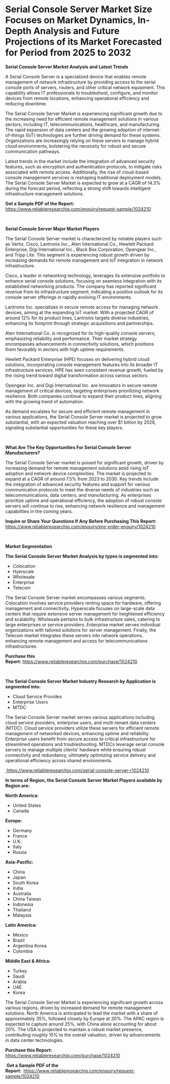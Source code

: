 <p><h1>Serial Console Server Market Size Focuses on Market Dynamics, In-Depth Analysis and Future Projections of its Market Forecasted for Period from 2025 to 2032</h1></p><p><strong>Serial Console Server Market Analysis and Latest Trends</strong></p>
<p><p>A Serial Console Server is a specialized device that enables remote management of network infrastructure by providing access to the serial console ports of servers, routers, and other critical network equipment. This capability allows IT professionals to troubleshoot, configure, and monitor devices from remote locations, enhancing operational efficiency and reducing downtime.</p><p>The Serial Console Server Market is experiencing significant growth due to the increasing need for efficient remote management solutions in various sectors, including IT, telecommunications, healthcare, and manufacturing. The rapid expansion of data centers and the growing adoption of internet-of-things (IoT) technologies are further driving demand for these systems. Organizations are increasingly relying on these servers to manage hybrid cloud environments, bolstering the necessity for robust and secure communication pathways.</p><p>Latest trends in the market include the integration of advanced security features, such as encryption and authentication protocols, to mitigate risks associated with remote access. Additionally, the rise of cloud-based console management services is reshaping traditional deployment models. The Serial Console Server Market is expected to grow at a CAGR of 14.3% during the forecast period, reflecting a strong shift towards intelligent infrastructure management solutions.</p></p>
<p><strong>Get a Sample PDF of the Report:&nbsp;</strong> <a href="https://www.reliableresearchiq.com/enquiry/request-sample/1024210?utm_campaign=1842&utm_medium=2&utm_source=Github&utm_content=ia&utm_term=18042025&utm_id=serial-console-server">https://www.reliableresearchiq.com/enquiry/request-sample/1024210</a></p>
<p>&nbsp;</p>
<p><strong>Serial Console Server Major Market Players</strong></p>
<p><p>The Serial Console Server market is characterized by notable players such as Vertix, Cisco, Lantronix Inc., Aten International Co., Hewlett Packard Enterprise, Digi International Inc., Black Box Corporation, Opengear Inc., and Tripp Lite. This segment is experiencing robust growth driven by increasing demands for remote management and IoT integration in network infrastructure.</p><p>Cisco, a leader in networking technology, leverages its extensive portfolio to enhance serial console solutions, focusing on seamless integration with its established networking products. The company has reported significant revenue from its infrastructure segment, indicating a positive outlook for its console server offerings in rapidly evolving IT environments.</p><p>Lantronix Inc. specializes in secure remote access for managing network devices, aiming at the expanding IoT market. With a projected CAGR of around 12% for its product lines, Lantronix targets diverse industries, enhancing its footprint through strategic acquisitions and partnerships.</p><p>Aten International Co. is recognized for its high-quality console servers, emphasizing reliability and performance. Their market strategy encompasses advancements in connectivity solutions, which positions them favorably in sectors with high uptime requirements.</p><p>Hewlett Packard Enterprise (HPE) focuses on delivering hybrid cloud solutions, incorporating console management features into its broader IT infrastructure services. HPE has seen consistent revenue growth, fueled by the rising trend toward digital transformation across various sectors.</p><p>Opengear Inc. and Digi International Inc. are innovators in secure remote management of critical devices, targeting enterprises prioritizing network resilience. Both companies continue to expand their product lines, aligning with the growing trend of automation.</p><p>As demand escalates for secure and efficient remote management in various applications, the Serial Console Server market is projected to grow substantial, with an expected valuation reaching over $1 billion by 2026, signaling substantial opportunities for these key players.</p></p>
<p>&nbsp;</p>
<p><strong>What Are The Key Opportunities For Serial Console Server Manufacturers?</strong></p>
<p><p>The Serial Console Server market is poised for significant growth, driven by increasing demand for remote management solutions amid rising IoT adoption and network device complexities. The market is projected to expand at a CAGR of around 7.5% from 2023 to 2030. Key trends include the integration of advanced security features and support for various communication protocols to meet the diverse needs of industries such as telecommunications, data centers, and manufacturing. As enterprises prioritize uptime and operational efficiency, the adoption of robust console servers will continue to rise, enhancing network resilience and management capabilities in the coming years.</p></p>
<p><strong>Inquire or Share Your Questions If Any Before Purchasing This Report:</strong> <a href="https://www.reliableresearchiq.com/enquiry/pre-order-enquiry/1024210?utm_campaign=1842&utm_medium=2&utm_source=Github&utm_content=ia&utm_term=18042025&utm_id=serial-console-server">https://www.reliableresearchiq.com/enquiry/pre-order-enquiry/1024210</a></p>
<p>&nbsp;</p>
<p><strong>Market Segmentation</strong></p>
<p><strong>The Serial Console Server Market Analysis by types is segmented into:</strong></p>
<p><ul><li>Colocation</li><li>Hyerscale</li><li>Wholesale</li><li>Enterprise</li><li>Telecom</li></ul></p>
<p><p>The Serial Console Server market encompasses various segments. Colocation involves service providers renting space for hardware, offering management and connectivity. Hyperscale focuses on large-scale data centers that require extensive server management for heightened efficiency and scalability. Wholesale pertains to bulk infrastructure sales, catering to large enterprises or service providers. Enterprise market serves individual organizations with tailored solutions for server management. Finally, the Telecom market integrates these servers into network operations, enhancing remote management and access for telecommunications infrastructures.</p></p>
<p><strong>Purchase this Report:&nbsp;</strong><a href="https://www.reliableresearchiq.com/purchase/1024210?utm_campaign=1842&utm_medium=2&utm_source=Github&utm_content=ia&utm_term=18042025&utm_id=serial-console-server">https://www.reliableresearchiq.com/purchase/1024210</a></p>
<p>&nbsp;</p>
<p><strong>The Serial Console Server Market Industry Research by Application is segmented into:</strong></p>
<p><ul><li>Cloud Service Provides</li><li>Enterprise Users</li><li>MTDC</li></ul></p>
<p><p>The Serial Console Server market serves various applications including cloud service providers, enterprise users, and multi-tenant data centers (MTDC). Cloud service providers utilize these servers for efficient remote management of networked devices, enhancing uptime and reliability. Enterprise users benefit from secure access to critical infrastructure for streamlined operations and troubleshooting. MTDCs leverage serial console servers to manage multiple clients’ hardware while ensuring robust connectivity and redundancy, ultimately optimizing service delivery and operational efficiency across shared environments.</p></p>
<p><a href="https://www.reliableresearchiq.com/serial-console-server-r1024210?utm_campaign=1842&utm_medium=2&utm_source=Github&utm_content=ia&utm_term=18042025&utm_id=serial-console-server">&nbsp;https://www.reliableresearchiq.com/serial-console-server-r1024210</a></p>
<p><strong>In terms of Region, the Serial Console Server Market Players available by Region are:</strong></p>
<p>
    <p> <strong> North America: </strong>
        <ul>
            <li>United States</li>
            <li>Canada</li>
        </ul>
        </p> 
    <p> <strong> Europe: </strong>
        <ul>
            <li>Germany</li>
            <li>France</li>
            <li>U.K.</li>
            <li>Italy</li>
            <li>Russia</li>
        </ul>
        </p> 
    <p> <strong> Asia-Pacific: </strong>
        <ul>
            <li>China</li>
            <li>Japan</li>
            <li>South Korea</li>
            <li>India</li>
            <li>Australia</li>
            <li>China Taiwan</li>
            <li>Indonesia</li>
            <li>Thailand</li>
            <li>Malaysia</li>
        </ul>
        </p> 
    <p> <strong> Latin America: </strong>
        <ul>
            <li>Mexico</li>
            <li>Brazil</li>
            <li>Argentina Korea</li>
            <li>Colombia</li>
        </ul>
        </p> 
    <p> <strong> Middle East & Africa: </strong>
        <ul>
            <li>Turkey</li>
            <li>Saudi</li>
            <li>Arabia</li>
            <li>UAE</li>
            <li>Korea</li>
        </ul>
    </p>
    </p>
<p><p>The Serial Console Server Market is experiencing significant growth across various regions, driven by increased demand for remote management solutions. North America is anticipated to lead the market with a share of approximately 35%, followed closely by Europe at 30%. The APAC region is expected to capture around 25%, with China alone accounting for about 20%. The USA is projected to maintain a robust market presence, contributing roughly 15% to the overall valuation, driven by advancements in data center technologies.</p></p>
<p><strong>Purchase this Report: </strong><a href="https://www.reliableresearchiq.com/purchase/1024210?utm_campaign=1842&utm_medium=2&utm_source=Github&utm_content=ia&utm_term=18042025&utm_id=serial-console-server">https://www.reliableresearchiq.com/purchase/1024210</a></p>
<p>&nbsp;<strong>Get a Sample PDF of the Report:&nbsp;&nbsp;</strong><a href="https://www.reliableresearchiq.com/enquiry/request-sample/1024210?utm_campaign=1842&utm_medium=2&utm_source=Github&utm_content=ia&utm_term=18042025&utm_id=serial-console-server">https://www.reliableresearchiq.com/enquiry/request-sample/1024210</a></p>
<p><strong></strong></p>
<p><p></p><p></p><p></p></p>